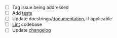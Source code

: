 - [ ] Tag issue being addressed
- [ ] Add [tests](https://github.com/openforcefield/openff-toolkit/tree/main/openff/toolkit/_tests)
- [ ] Update docstrings/[documentation](https://github.com/openforcefield/openff-toolkit/tree/main/docs), if applicable
- [ ] [Lint](https://docs.openforcefield.org/projects/toolkit/en/stable/users/developing.html#style-guide) codebase
- [ ] Update [changelog](https://github.com/openforcefield/openff-toolkit/blob/master/docs/releasehistory.md)
